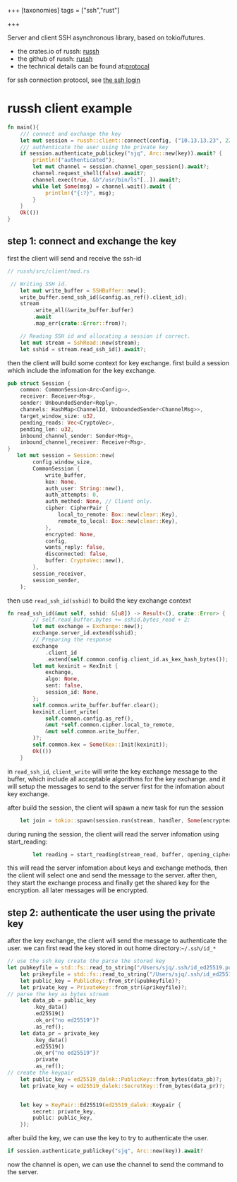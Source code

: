 +++
[taxonomies]
tags = ["ssh","rust"]

+++

Server and client SSH asynchronous library, based on tokio/futures.
- the crates.io of russh: [russh](https://crates.io/crates/russh)
- the github of russh: [russh](https://github.com/warp-tech/russh)
- the technical details can be found at:[protocal](@/posts/ssh/ssh.md)

for ssh connection protocol, see [the ssh login](@/posts/ssh/ssh-login.md)

# russh client example
```rust 
fn main(){
    /// connect and exchange the key
    let mut session = russh::client::connect(config, ("10.13.13.23", 22), sh).await?;
    /// authenticate the user using the private key
    if session.authenticate_publickey("sjq", Arc::new(key)).await? {
        println!("authenticated");
        let mut channel = session.channel_open_session().await?;
        channel.request_shell(false).await?;
        channel.exec(true, &b"/usr/bin/ls"[..]).await?;
        while let Some(msg) = channel.wait().await {
            println!("{:?}", msg);
        }
    }
    Ok(())
}
```

## step 1: connect and exchange the key
first the client will send and receive the ssh-id
```rust
// russh/src/client/mod.rs

 // Writing SSH id.
    let mut write_buffer = SSHBuffer::new();
    write_buffer.send_ssh_id(&config.as_ref().client_id);
    stream
        .write_all(&write_buffer.buffer)
        .await
        .map_err(crate::Error::from)?;

    // Reading SSH id and allocating a session if correct.
    let mut stream = SshRead::new(stream);
    let sshid = stream.read_ssh_id().await?;
```
then the client will build some context for key exchange. first build a session which include the infomation for the key exchange.
```rust
pub struct Session {
    common: CommonSession<Arc<Config>>,
    receiver: Receiver<Msg>,
    sender: UnboundedSender<Reply>,
    channels: HashMap<ChannelId, UnboundedSender<ChannelMsg>>,
    target_window_size: u32,
    pending_reads: Vec<CryptoVec>,
    pending_len: u32,
    inbound_channel_sender: Sender<Msg>,
    inbound_channel_receiver: Receiver<Msg>,
}
   let mut session = Session::new(
        config.window_size,
        CommonSession {
            write_buffer,
            kex: None,
            auth_user: String::new(),
            auth_attempts: 0,
            auth_method: None, // Client only.
            cipher: CipherPair {
                local_to_remote: Box::new(clear::Key),
                remote_to_local: Box::new(clear::Key),
            },
            encrypted: None,
            config,
            wants_reply: false,
            disconnected: false,
            buffer: CryptoVec::new(),
        },
        session_receiver,
        session_sender,
    );
```

then use `read_ssh_id(sshid)` to build the key exchange context
```rust
fn read_ssh_id(&mut self, sshid: &[u8]) -> Result<(), crate::Error> {
        // self.read_buffer.bytes += sshid.bytes_read + 2;
        let mut exchange = Exchange::new();
        exchange.server_id.extend(sshid);
        // Preparing the response
        exchange
            .client_id
            .extend(self.common.config.client_id.as_kex_hash_bytes());
        let mut kexinit = KexInit {
            exchange,
            algo: None,
            sent: false,
            session_id: None,
        };
        self.common.write_buffer.buffer.clear();
        kexinit.client_write(
            self.common.config.as_ref(),
            &mut *self.common.cipher.local_to_remote,
            &mut self.common.write_buffer,
        )?;
        self.common.kex = Some(Kex::Init(kexinit));
        Ok(())
    }
```
in `read_ssh_id`, `client_write` will write the key exchange message to the buffer, which include all acceptable algorithms for the key exchange.
and it will setup the messages to send to the server first for the infomation about key exchange.

 after build the session, the client will spawn a new task for run the session

```rust
    let join = tokio::spawn(session.run(stream, handler, Some(encrypted_signal)));
```

during runing the session, the client will read the server infomation using start_reading:
```rust
        let reading = start_reading(stream_read, buffer, opening_cipher);

```
this will read the server infomation about keys and exchange methods, then the client will select one and send the message to the server.
after then, they start the exchange process and finally get the shared key for the encryption. all later messages will be encrypted.

## step 2: authenticate the user using the private key

after the key exchange, the client will send the message to authenticate the user.
we can first read the key stored in out home directory:`~/.ssh/id_*`
```rust
// use the ssh_key create the parse the stored key
let pubkeyfile = std::fs::read_to_string("/Users/sjq/.ssh/id_ed25519.pub")?;
    let prikeyfile = std::fs::read_to_string("/Users/sjq/.ssh/id_ed25519")?;
    let public_key = PublicKey::from_str(&pubkeyfile)?;
    let private_key = PrivateKey::from_str(&prikeyfile)?;
// parse the key as bytes stream
    let data_pb = public_key
        .key_data()
        .ed25519()
        .ok_or("no ed25519")?
        .as_ref();
    let data_pr = private_key
        .key_data()
        .ed25519()
        .ok_or("no ed25519")?
        .private
        .as_ref();
// create the keypair
    let public_key = ed25519_dalek::PublicKey::from_bytes(data_pb)?;
    let private_key = ed25519_dalek::SecretKey::from_bytes(data_pr)?;


    let key = KeyPair::Ed25519(ed25519_dalek::Keypair {
        secret: private_key,
        public: public_key,
    });
```
after build the key, we can use the key to try to authenticate the user.
```rust
if session.authenticate_publickey("sjq", Arc::new(key)).await? 
```
now the channel is open, we can use the channel to send the command to the server.